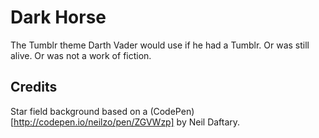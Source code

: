 # Dark Horse

The Tumblr theme Darth Vader would use if he had a Tumblr. Or was still alive. Or was not a work of fiction.

## Credits

Star field background based on a (CodePen)[http://codepen.io/neilzo/pen/ZGVWzp] by Neil Daftary.
